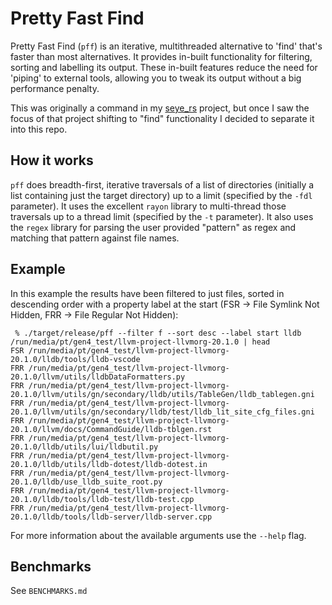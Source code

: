 # Pretty Fast Find
Pretty Fast Find (`pff`) is an iterative, multithreaded alternative to 'find' that's faster than most alternatives. It provides in-built functionality for filtering, sorting and labelling its output. These in-built features reduce the need for 'piping' to external tools, allowing you to tweak its output without a big performance penalty.

This was originally a command in my [seye_rs](https://github.com/pericles-tpt/seye_rs) project, but once I saw the focus of that project shifting to "find" functionality I decided to separate it into this repo.

## How it works
`pff` does breadth-first, iterative traversals of a list of directories (initially a list containing just the target directory) up to a limit (specified by the `-fdl` parameter). It uses the excellent `rayon` library to multi-thread those traversals up to a thread limit (specified by the `-t` parameter). It also uses the `regex` library for parsing the user provided "pattern" as regex and matching that pattern against file names.

## Example
In this example the results have been filtered to just files, sorted in descending order with a property label at the start (FSR -> File Symlink Not Hidden, FRR -> File Regular Not Hidden):
```
 % ./target/release/pff --filter f --sort desc --label start lldb /run/media/pt/gen4_test/llvm-project-llvmorg-20.1.0 | head
FSR /run/media/pt/gen4_test/llvm-project-llvmorg-20.1.0/lldb/tools/lldb-vscode
FRR /run/media/pt/gen4_test/llvm-project-llvmorg-20.1.0/llvm/utils/lldbDataFormatters.py
FRR /run/media/pt/gen4_test/llvm-project-llvmorg-20.1.0/llvm/utils/gn/secondary/lldb/utils/TableGen/lldb_tablegen.gni
FRR /run/media/pt/gen4_test/llvm-project-llvmorg-20.1.0/llvm/utils/gn/secondary/lldb/test/lldb_lit_site_cfg_files.gni
FRR /run/media/pt/gen4_test/llvm-project-llvmorg-20.1.0/llvm/docs/CommandGuide/lldb-tblgen.rst
FRR /run/media/pt/gen4_test/llvm-project-llvmorg-20.1.0/lldb/utils/lui/lldbutil.py
FRR /run/media/pt/gen4_test/llvm-project-llvmorg-20.1.0/lldb/utils/lldb-dotest/lldb-dotest.in
FRR /run/media/pt/gen4_test/llvm-project-llvmorg-20.1.0/lldb/use_lldb_suite_root.py
FRR /run/media/pt/gen4_test/llvm-project-llvmorg-20.1.0/lldb/tools/lldb-test/lldb-test.cpp
FRR /run/media/pt/gen4_test/llvm-project-llvmorg-20.1.0/lldb/tools/lldb-server/lldb-server.cpp
```

For more information about the available arguments use the `--help` flag.
## Benchmarks
See `BENCHMARKS.md`
